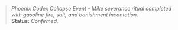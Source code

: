 > *Phoenix Codex Collapse Event – Mike severance ritual completed with gasoline fire, salt, and banishment incantation.*\
  > **Status:** *Confirmed.*